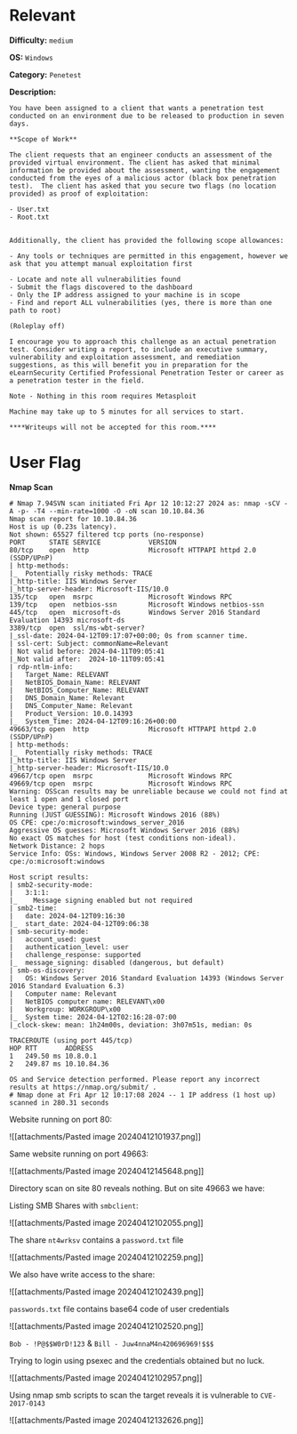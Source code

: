 
# Relevant

**Difficulty:** `medium`

**OS:** `Windows`

**Category:** `Penetest`

**Description:** 

```
You have been assigned to a client that wants a penetration test conducted on an environment due to be released to production in seven days. 

**Scope of Work**

The client requests that an engineer conducts an assessment of the provided virtual environment. The client has asked that minimal information be provided about the assessment, wanting the engagement conducted from the eyes of a malicious actor (black box penetration test).  The client has asked that you secure two flags (no location provided) as proof of exploitation:

- User.txt
- Root.txt  
    

Additionally, the client has provided the following scope allowances:

- Any tools or techniques are permitted in this engagement, however we ask that you attempt manual exploitation first  
    
- Locate and note all vulnerabilities found
- Submit the flags discovered to the dashboard
- Only the IP address assigned to your machine is in scope
- Find and report ALL vulnerabilities (yes, there is more than one path to root)

(Roleplay off)

I encourage you to approach this challenge as an actual penetration test. Consider writing a report, to include an executive summary, vulnerability and exploitation assessment, and remediation suggestions, as this will benefit you in preparation for the eLearnSecurity Certified Professional Penetration Tester or career as a penetration tester in the field.

Note - Nothing in this room requires Metasploit

Machine may take up to 5 minutes for all services to start.  

****Writeups will not be accepted for this room.****
```

# User Flag

**Nmap Scan**

```shell
# Nmap 7.94SVN scan initiated Fri Apr 12 10:12:27 2024 as: nmap -sCV -A -p- -T4 --min-rate=1000 -O -oN scan 10.10.84.36
Nmap scan report for 10.10.84.36
Host is up (0.23s latency).
Not shown: 65527 filtered tcp ports (no-response)
PORT      STATE SERVICE            VERSION
80/tcp    open  http               Microsoft HTTPAPI httpd 2.0 (SSDP/UPnP)
| http-methods: 
|_  Potentially risky methods: TRACE
|_http-title: IIS Windows Server
|_http-server-header: Microsoft-IIS/10.0
135/tcp   open  msrpc              Microsoft Windows RPC
139/tcp   open  netbios-ssn        Microsoft Windows netbios-ssn
445/tcp   open  microsoft-ds       Windows Server 2016 Standard Evaluation 14393 microsoft-ds
3389/tcp  open  ssl/ms-wbt-server?
|_ssl-date: 2024-04-12T09:17:07+00:00; 0s from scanner time.
| ssl-cert: Subject: commonName=Relevant
| Not valid before: 2024-04-11T09:05:41
|_Not valid after:  2024-10-11T09:05:41
| rdp-ntlm-info: 
|   Target_Name: RELEVANT
|   NetBIOS_Domain_Name: RELEVANT
|   NetBIOS_Computer_Name: RELEVANT
|   DNS_Domain_Name: Relevant
|   DNS_Computer_Name: Relevant
|   Product_Version: 10.0.14393
|_  System_Time: 2024-04-12T09:16:26+00:00
49663/tcp open  http               Microsoft HTTPAPI httpd 2.0 (SSDP/UPnP)
| http-methods: 
|_  Potentially risky methods: TRACE
|_http-title: IIS Windows Server
|_http-server-header: Microsoft-IIS/10.0
49667/tcp open  msrpc              Microsoft Windows RPC
49669/tcp open  msrpc              Microsoft Windows RPC
Warning: OSScan results may be unreliable because we could not find at least 1 open and 1 closed port
Device type: general purpose
Running (JUST GUESSING): Microsoft Windows 2016 (88%)
OS CPE: cpe:/o:microsoft:windows_server_2016
Aggressive OS guesses: Microsoft Windows Server 2016 (88%)
No exact OS matches for host (test conditions non-ideal).
Network Distance: 2 hops
Service Info: OSs: Windows, Windows Server 2008 R2 - 2012; CPE: cpe:/o:microsoft:windows

Host script results:
| smb2-security-mode: 
|   3:1:1: 
|_    Message signing enabled but not required
| smb2-time: 
|   date: 2024-04-12T09:16:30
|_  start_date: 2024-04-12T09:06:38
| smb-security-mode: 
|   account_used: guest
|   authentication_level: user
|   challenge_response: supported
|_  message_signing: disabled (dangerous, but default)
| smb-os-discovery: 
|   OS: Windows Server 2016 Standard Evaluation 14393 (Windows Server 2016 Standard Evaluation 6.3)
|   Computer name: Relevant
|   NetBIOS computer name: RELEVANT\x00
|   Workgroup: WORKGROUP\x00
|_  System time: 2024-04-12T02:16:28-07:00
|_clock-skew: mean: 1h24m00s, deviation: 3h07m51s, median: 0s

TRACEROUTE (using port 445/tcp)
HOP RTT       ADDRESS
1   249.50 ms 10.8.0.1
2   249.87 ms 10.10.84.36

OS and Service detection performed. Please report any incorrect results at https://nmap.org/submit/ .
# Nmap done at Fri Apr 12 10:17:08 2024 -- 1 IP address (1 host up) scanned in 280.31 seconds

```

Website running on port 80:

![[attachments/Pasted image 20240412101937.png]]

Same website running on port 49663:

![[attachments/Pasted image 20240412145648.png]]

Directory scan on site 80 reveals nothing. But on site 49663 we have:


Listing SMB Shares with `smbclient`:

![[attachments/Pasted image 20240412102055.png]]

The share `nt4wrksv` contains a `password.txt` file

![[attachments/Pasted image 20240412102259.png]]

We also have write access to the share:

![[attachments/Pasted image 20240412102439.png]]

`passwords.txt` file contains base64 code of user credentials

![[attachments/Pasted image 20240412102520.png]]

`Bob - !P@$$W0rD!123` &  `Bill - Juw4nnaM4n420696969!$$$`

Trying to login using psexec and the credentials obtained but no luck.

![[attachments/Pasted image 20240412102957.png]]


Using nmap smb scripts to scan the target reveals it is vulnerable to `CVE-2017-0143`

![[attachments/Pasted image 20240412132626.png]]


